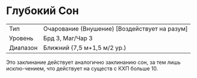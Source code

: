 
# Глубокий Сон

| | |
|---|---|
|Тип|Очарование (Внушение) [Воздействует на разум]|
|Уровень| Брд 3, Маг/Чар 3|
|Диапазон| Ближний (7,5 м+1,5 м/2 ур.)|

Это заклинание действует аналогично
заклинанию сон, за тем лишь исклю-чением, что действует на существ с КХП
больше 10.